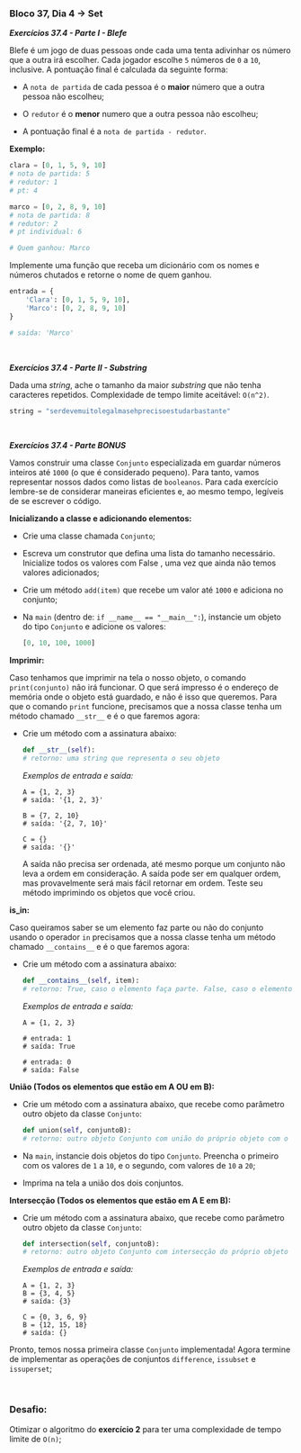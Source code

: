 ### Bloco 37, Dia 4 -> Set

_**Exercícios 37.4 - Parte I - Blefe**_

Blefe é um jogo de duas pessoas onde cada uma tenta adivinhar os número que a outra irá escolher. Cada jogador escolhe `5` números de `0` a `10`, inclusive. A pontuação final é calculada da seguinte forma:

 - A `nota de partida` de cada pessoa é o **maior** número que a outra pessoa não escolheu;

 - O `redutor` é o **menor** numero que a outra pessoa não escolheu;

 - A pontuação final é a `nota de partida - redutor`.


**Exemplo:**
```python
clara = [0, 1, 5, 9, 10]
# nota de partida: 5
# redutor: 1
# pt: 4

marco = [0, 2, 8, 9, 10]
# nota de partida: 8
# redutor: 2
# pt individual: 6

# Quem ganhou: Marco
```

Implemente uma função que receba um dicionário com os nomes e números chutados e retorne o nome de quem ganhou.

```python
entrada = {
    'Clara': [0, 1, 5, 9, 10],
    'Marco': [0, 2, 8, 9, 10]
}

# saída: 'Marco'
```

<br>

_**Exercícios 37.4 - Parte II - Substring**_

Dada uma _string_, ache o tamanho da maior _substring_ que não tenha caracteres repetidos. Complexidade de tempo limite aceitável: `O(n^2)`.

```python
string = "serdevemuitolegalmasehprecisoestudarbastante"
```

<br>

_**Exercícios 37.4 - Parte BONUS**_

Vamos construir uma classe `Conjunto` especializada em guardar números inteiros até `1000` (o que é considerado pequeno). Para tanto, vamos representar nossos dados como listas de `booleanos`. Para cada exercício lembre-se de considerar maneiras eficientes e, ao mesmo tempo, legíveis de se escrever o código.

**Inicializando a classe e adicionando elementos:**

 - Crie uma classe chamada `Conjunto`;

 - Escreva um construtor que defina uma lista do tamanho necessário. Inicialize todos os valores com False , uma vez que ainda não temos valores adicionados;

 - Crie um método `add(item)` que recebe um valor até `1000` e adiciona no conjunto;

 - Na `main` (dentro de: `if __name__ == "__main__":`), instancie um objeto do tipo `Conjunto` e adicione os valores:
    ```python
    [0, 10, 100, 1000]
    ```

**Imprimir:**

Caso tenhamos que imprimir na tela o nosso objeto, o comando `print(conjunto)` não irá funcionar. O que será impresso é o endereço de memória onde o objeto está guardado, e não é isso que queremos. Para que o comando `print` funcione, precisamos que a nossa classe tenha um método chamado `__str__` e é o que faremos agora:

 - Crie um método com a assinatura abaixo:

    ```python
    def __str__(self):
    # retorno: uma string que representa o seu objeto
    ```

    _Exemplos de entrada e saída:_

    ```
    A = {1, 2, 3}
    # saída: '{1, 2, 3}'

    B = {7, 2, 10}
    # saída: '{2, 7, 10}'

    C = {}
    # saída: '{}'
    ```

    A saída não precisa ser ordenada, até mesmo porque um conjunto não leva a ordem em consideração. A saída pode ser em qualquer ordem, mas provavelmente será mais fácil retornar em ordem. Teste seu método imprimindo os objetos que você criou.

**is_in:**

Caso queiramos saber se um elemento faz parte ou não do conjunto usando o operador `in` precisamos que a nossa classe tenha um método chamado `__contains__` e é o que faremos agora:

 - Crie um método com a assinatura abaixo:

    ```python
    def __contains__(self, item):
    # retorno: True, caso o elemento faça parte. False, caso o elemento não faça parte.
    ```

    _Exemplos de entrada e saída:_

    ```
    A = {1, 2, 3}

    # entrada: 1
    # saída: True

    # entrada: 0
    # saída: False
    ```

**União (Todos os elementos que estão em A OU em B):**

 - Crie um método com a assinatura abaixo, que recebe como parâmetro outro objeto da classe `Conjunto`:

    ```python
    def union(self, conjuntoB):
    # retorno: outro objeto Conjunto com união do próprio objeto com o conjuntoB
    ```

 - Na `main`, instancie dois objetos do tipo `Conjunto`. Preencha o primeiro com os valores de `1` a `10`, e o segundo, com valores de `10` a `20`;

 - Imprima na tela a união dos dois conjuntos.

**Intersecção (Todos os elementos que estão em A E em B):**

 - Crie um método com a assinatura abaixo, que recebe como parâmetro outro objeto da classe `Conjunto`:

    ```python
    def intersection(self, conjuntoB):
    # retorno: outro objeto Conjunto com intersecção do próprio objeto com o conjuntoB
    ```

    _Exemplos de entrada e saída:_

    ```
    A = {1, 2, 3}
    B = {3, 4, 5}
    # saída: {3}

    C = {0, 3, 6, 9}
    B = {12, 15, 18}
    # saída: {}
    ```

Pronto, temos nossa primeira classe `Conjunto` implementada! Agora termine de implementar as operações de conjuntos `difference`, `issubset` e `issuperset`;

<br>

### **Desafio:**

Otimizar o algoritmo do **exercício 2** para ter uma complexidade de tempo limite de `O(n)`;
